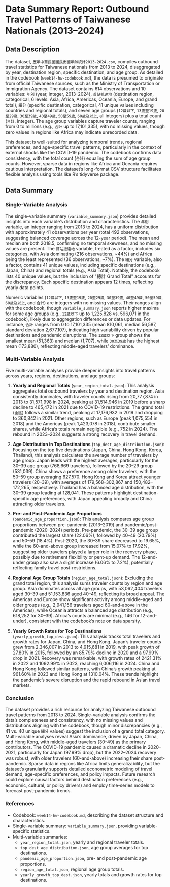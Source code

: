 # Data Summary Report: Outbound Travel Patterns of Taiwanese Nationals (2013–2024)

## Data Description

The dataset, `歷年中華民國國民出國年齡統計2013-2024.csv`, compiles outbound travel statistics for Taiwanese nationals from 2013 to 2024, disaggregated by year, destination region, specific destination, and age group. As detailed in the codebook (`week14-hw-codebook.md`), the data is presumed to originate from official Taiwanese sources, such as the Ministry of Transportation or Immigration Agency. The dataset contains 614 observations and 10 variables: `年別` (year, integer, 2013–2024), `首站抵達地` (destination region, categorical, 6 levels: Asia, Africa, Americas, Oceania, Europe, and grand total), `細分` (specific destination, categorical, 41 unique values including countries and regional totals), and seven age groups (`12歲以下`, `13歲至19歲`, `20至29歲`, `30至39歲`, `40至49歲`, `50至59歲`, `60歲及以上`, all integers) plus a total count (`合計`, integer). The age group variables capture traveler counts, ranging from 0 to millions (e.g., `合計` up to 17,101,335), with no missing values, though zero values in regions like Africa may indicate unrecorded data.

This dataset is well-suited for analyzing temporal trends, regional preferences, and age-specific travel patterns, particularly in the context of external shocks like the COVID-19 pandemic. The codebook confirms data consistency, with the total count (`合計`) equaling the sum of age group counts. However, sparse data in regions like Africa and Oceania requires cautious interpretation. The dataset’s long-format CSV structure facilitates flexible analysis using tools like R’s tidyverse package.

## Data Summary

### Single-Variable Analysis

The single-variable summary (`variable_summary.json`) provides detailed insights into each variable’s distribution and characteristics. The `年別` variable, an integer ranging from 2013 to 2024, has a uniform distribution with approximately 41 observations per year (total 492 observations, suggesting balanced coverage across the 12-year period). The mean and median are both 2018.5, confirming no temporal skewness, and no missing values are present. The `首站抵達地` variable, treated as a factor, includes six categories, with Asia dominating (216 observations, ~44%) and Africa being the least represented (36 observations, ~7%). The `細分` variable, also a factor, contains 41 unique values, including specific destinations (e.g., Japan, China) and regional totals (e.g., Asia Total). Notably, the codebook lists 40 unique values, but the inclusion of "總計 Grand Total" accounts for the discrepancy. Each specific destination appears 12 times, reflecting yearly data points.

Numeric variables (`12歲以下`, `13歲至19歲`, `20至29歲`, `30至39歲`, `40至49歲`, `50至59歲`, `60歲及以上`, and `合計`) are integers with no missing values. Their ranges align with the codebook, though `variable_summary.json` reports higher maxima for some age groups (e.g., `12歲以下` up to 1,225,828 vs. 596,071 in the codebook), likely due to aggregation differences or data updates. For instance, `合計` ranges from 0 to 17,101,335 (mean 810,061, median 56,587, standard deviation 2,677,107), indicating high variability driven by popular destinations and pandemic disruptions. The `12歲以下` group shows the smallest mean (51,363) and median (1,707), while `30至39歲` has the highest mean (173,880), reflecting middle-aged travelers’ dominance.

### Multi-Variable Analysis

Five multi-variable analyses provide deeper insights into travel patterns across years, regions, destinations, and age groups:

1. **Yearly and Regional Totals** (`year_region_total.json`): This analysis aggregates total outbound travelers by year and destination region. Asia consistently dominates, with traveler counts rising from 20,777,874 in 2013 to 31,571,998 in 2024, peaking at 31,514,946 in 2019 before a sharp decline to 465,472 in 2021 due to COVID-19 restrictions. The grand total (`全區`) follows a similar trend, peaking at 17,176,932 in 2019 and dropping to 360,842 in 2021. Other regions, such as Europe (peak 1,075,554 in 2018) and the Americas (peak 1,423,078 in 2018), contribute smaller shares, while Africa’s totals remain negligible (e.g., 752 in 2024). The rebound in 2023–2024 suggests a strong recovery in travel demand.

2. **Age Distribution in Top Destinations** (`top_dest_age_distribution.json`): Focusing on the top five destinations (Japan, China, Hong Kong, Korea, Thailand), this analysis calculates the average number of travelers by age group. Japan leads with the highest averages, particularly for the 30–39 age group (768,669 travelers), followed by the 20–29 group (531,039). China shows a preference among older travelers, with the 50–59 group averaging 627,570. Hong Kong and Korea attract younger travelers (20–39), with averages of 179,568–302,867 and 150,482–172,265, respectively. Thailand has a balanced age distribution, with the 30–39 group leading at 128,041. These patterns highlight destination-specific age preferences, with Japan appealing broadly and China attracting older travelers.

3. **Pre- and Post-Pandemic Age Proportions** (`pandemic_age_proportion.json`): This analysis compares age group proportions between pre-pandemic (2013–2019) and pandemic/post-pandemic (2020–2024) periods. Pre-pandemic, the 30–39 age group contributed the largest share (22.06%), followed by 40–49 (20.79%) and 50–59 (18.4%). Post-2020, the 30–39 share decreased to 19.65%, while the 60-and-above group increased from 15.07% to 17.92%, suggesting older travelers played a larger role in the recovery phase, possibly due to retirement flexibility or pent-up demand. The 12-and-under group also saw a slight increase (6.06% to 7.2%), potentially reflecting family travel post-restrictions.

4. **Regional Age Group Totals** (`region_age_total.json`): Excluding the grand total region, this analysis sums traveler counts by region and age group. Asia dominates across all age groups, with 53,062,404 travelers aged 30–39 and 51,153,836 aged 40–49, reflecting its broad appeal. The Americas and Europe show significant activity among middle-aged and older groups (e.g., 2,941,156 travelers aged 60-and-above in the Americas), while Oceania attracts a balanced age distribution (e.g., 618,252 for 30–39). Africa’s counts are minimal (e.g., 146 for 12-and-under), consistent with the codebook’s note on data sparsity.

5. **Yearly Growth Rates for Top Destinations** (`yearly_growth_top_dest.json`): This analysis tracks total travelers and growth rates for Japan, China, and Hong Kong. Japan’s traveler counts grew from 2,346,007 in 2013 to 4,915,681 in 2019, with peak growth of 27.80% in 2015, followed by an 85.79% decline in 2020 and a 97.99% drop in 2021. Recovery was remarkable, with growth rates of 2421.31% in 2022 and 1092.99% in 2023, reaching 6,006,116 in 2024. China and Hong Kong followed similar patterns, with China’s growth peaking at 961.60% in 2023 and Hong Kong at 1310.04%. These trends highlight the pandemic’s severe disruption and the rapid rebound in Asian travel markets.

### Conclusion

The dataset provides a rich resource for analyzing Taiwanese outbound travel patterns from 2013 to 2024. Single-variable analysis confirms the data’s completeness and consistency, with no missing values and distributions aligning with the codebook, though minor discrepancies (e.g., 41 vs. 40 unique `細分` values) suggest the inclusion of a grand total category. Multi-variable analyses reveal Asia’s dominance, driven by Japan, China, and Hong Kong, with middle-aged travelers (30–49) as the primary contributors. The COVID-19 pandemic caused a dramatic decline in 2020–2021, particularly for Japan (97.99% drop), but the 2022–2024 recovery was robust, with older travelers (60-and-above) increasing their share post-pandemic. Sparse data in regions like Africa limits generalizability, but the dataset’s granularity supports detailed econometric modeling of travel demand, age-specific preferences, and policy impacts. Future research could explore causal factors behind destination preferences (e.g., economic, cultural, or policy drivers) and employ time-series models to forecast post-pandemic trends.

### References

- Codebook: `week14-hw-codebook.md`, describing the dataset structure and characteristics.
- Single-variable summary: `variable_summary.json`, providing variable-specific statistics.
- Multi-variable summaries:
  - `year_region_total.json`, yearly and regional traveler totals.
  - `top_dest_age_distribution.json`, age group averages for top destinations.
  - `pandemic_age_proportion.json`, pre- and post-pandemic age proportions.
  - `region_age_total.json`, regional age group totals.
  - `yearly_growth_top_dest.json`, yearly totals and growth rates for top destinations.